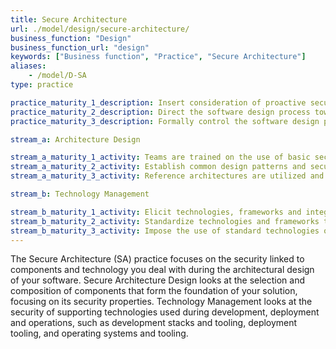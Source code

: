 ```yaml
---
title: Secure Architecture
url: ./model/design/secure-architecture/
business_function: "Design"
business_function_url: "design"
keywords: ["Business function", "Practice", "Secure Architecture"]
aliases:
    - /model/D-SA
type: practice

practice_maturity_1_description: Insert consideration of proactive security guidance into the software design process.
practice_maturity_2_description: Direct the software design process toward known secure services and secure-by-default designs.
practice_maturity_3_description: Formally control the software design process and validate utilization of secure components.

stream_a: Architecture Design

stream_a_maturity_1_activity: Teams are trained on the use of basic security principles during design.
stream_a_maturity_2_activity: Establish common design patterns and security solutions for adoption.
stream_a_maturity_3_activity: Reference architectures are utilized and continuously evaluated for adoption and appropriateness.

stream_b: Technology Management

stream_b_maturity_1_activity: Elicit technologies, frameworks and integrations within the overall solution to identify risk.
stream_b_maturity_2_activity: Standardize technologies and frameworks to be used throughout the different applications.
stream_b_maturity_3_activity: Impose the use of standard technologies on all software development.
---
```


The Secure Architecture (SA) practice focuses on the security linked to components and technology you deal with during the architectural design of your software. Secure Architecture Design looks at the selection and composition of components that form the foundation of your solution, focusing on its security properties. Technology Management looks at the security of supporting technologies used during development, deployment and operations, such as development stacks and tooling, deployment tooling, and operating systems and tooling.

